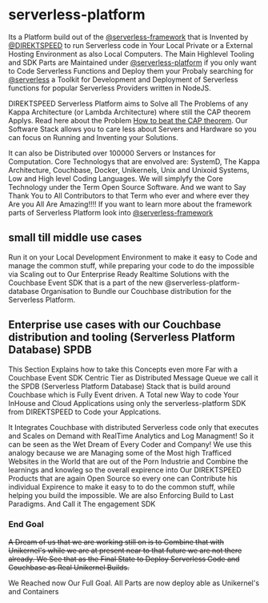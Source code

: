 # serverless-platform
Its a Platform build out of the [@serverless-framework](https://github.com/serverless-framework) that is Invented by [@DIREKTSPEED](https://github.com/direktspeed/) to run Serverless code in Your Local Private or a External Hosting Environment as also Local Computers. The Main Highlevel Tooling and SDK Parts are Maintained under [@serverless-platform](https://github.com/serverless-platform) if you only want to Code Serverless Functions and Deploy them your Probaly searching for [@serverless](https://github.com/serverless) a Toolkit for Development and Deployment of Serverless functions for popular Serverless Providers written in NodeJS.

DIREKTSPEED Serverless Platform aims to Solve all The Problems of any Kappa Architecture (or Lambda Architecture) where still the CAP theorem Applys.
Read here about the Problem [How to beat the CAP theorem](http://nathanmarz.com/blog/how-to-beat-the-cap-theorem.html). Our Software Stack allows you to care less about Servers and Hardware so you can focus on Running and Inventing your Solutions.

It can also be Distributed over 100000 Servers or Instances for Computation. Core Technologys that are envolved are: SystemD, The Kappa Architecture, Couchbase, Docker, Unikernels, Unix and Unixoid Systems, Low and High level Coding Languages. We will simplyfy the Core Technology under the Term Open Source Software. And we want to Say Thank You to All Contributors to that Term who ever and where ever they Are you All Are Amazing!!!! If you want to learn more about the framework parts of Serverless Platform look into [@serverless-framework](https://github.com/serverless-framework)



## small till middle use cases
Run it on your Local Development Environment to make it easy to Code and manage the common stuff, while preparing your code to do the impossible via Scaling out to Our Enterprise Ready Realtime Solutions with the Couchbase Event SDK that is a part of the new @serverless-platform-database Organisation to Bundle our Couchbase distribution for the Serverless Platform.

## Enterprise use cases with our Couchbase distribution and tooling (Serverless Platform Database) SPDB
This Section Explains how to take this Concepts even more Far with a Couchbase Event SDK Centric Tier as Distributed Message Queue we call it the SPDB (Serverless Platform Database) Stack that is build around Couchbase which is Fully Event driven. A Total new Way to code Your InHouse and Cloud Applications using only the serverless-platform SDK from DIREKTSPEED to Code your Applcations.

It Integrates Couchbase with distributed Serverless code only that executes and Scales on Demand with RealTime Analytics and Log Managment! So it can be seen as the Wet Dream of Every Coder and Company! We use this analogy because we are Managing some of the Most high Trafficed Websites in the World that are out of the Porn Industrie and Combine the learnings and knowleg so the overall expirence into Our DIREKTSPEED Products that are again Open Source so every one can Contribute his individual Expirence to make it easy to to do the common stuff, while helping you build the impossible. We are also Enforcing Build to Last Paradigms. And Call it The engagement SDK

### End Goal
~~A Dream of us that we are working still on is to Combine that with Unikernel's while we are at present near to that future we are not there already. We See that as the Final State to Deploy Serverless Code and Couchbase as Real Unikernel Builds.~~

We Reached now Our Full Goal. All Parts are now deploy able as Unikernel's and Containers

